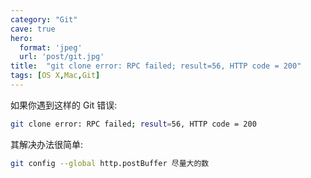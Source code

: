 ```yaml
---
category: "Git"
cave: true
hero:
  format: 'jpeg'
  url: 'post/git.jpg'
title:  "git clone error: RPC failed; result=56, HTTP code = 200"
tags: [OS X,Mac,Git]
---
```

如果你遇到这样的 Git 错误:

```sh
git clone error: RPC failed; result=56, HTTP code = 200
```


其解决办法很简单:

```sh
git config --global http.postBuffer 尽量大的数
```

